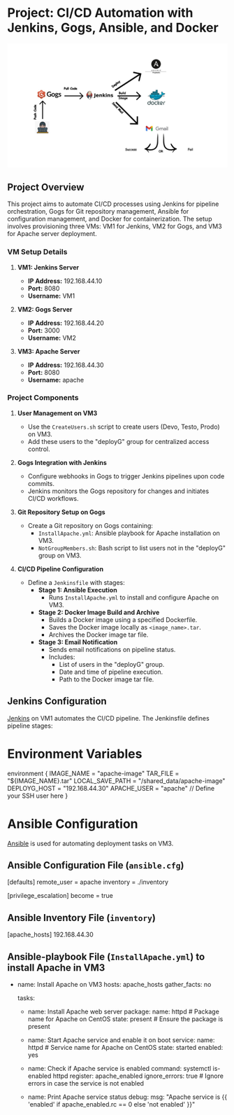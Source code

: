# Project: CI/CD Automation with Jenkins, Gogs, Ansible, and Docker
![Project Architecture](architecture.jpg)
## Project Overview

This project aims to automate CI/CD processes using Jenkins for pipeline orchestration, Gogs for Git repository management, Ansible for configuration management, and Docker for containerization. The setup involves provisioning three VMs: VM1 for Jenkins, VM2 for Gogs, and VM3 for Apache server deployment.

### VM Setup Details

1. **VM1: Jenkins Server**
   - **IP Address:** 192.168.44.10
   - **Port:** 8080
   - **Username:** VM1

2. **VM2: Gogs Server**
   - **IP Address:** 192.168.44.20
   - **Port:** 3000
   - **Username:** VM2

3. **VM3: Apache Server**
   - **IP Address:** 192.168.44.30
   - **Port:** 8080
   - **Username:** apache

### Project Components

1. **User Management on VM3**

   - Use the `CreateUsers.sh` script to create users (Devo, Testo, Prodo) on VM3.
   - Add these users to the "deployG" group for centralized access control.

2. **Gogs Integration with Jenkins**

   - Configure webhooks in Gogs to trigger Jenkins pipelines upon code commits.
   - Jenkins monitors the Gogs repository for changes and initiates CI/CD workflows.

3. **Git Repository Setup on Gogs**

   - Create a Git repository on Gogs containing:
     - `InstallApache.yml`: Ansible playbook for Apache installation on VM3.
     - `NotGroupMembers.sh`: Bash script to list users not in the "deployG" group on VM3.

4. **CI/CD Pipeline Configuration**

   - Define a `Jenkinsfile` with stages:
     - **Stage 1: Ansible Execution**
       - Runs `InstallApache.yml` to install and configure Apache on VM3.
     - **Stage 2: Docker Image Build and Archive**
       - Builds a Docker image using a specified Dockerfile.
       - Saves the Docker image locally as `<image_name>.tar`.
       - Archives the Docker image tar file.
     - **Stage 3: Email Notification**
       - Sends email notifications on pipeline status.
       - Includes:
         - List of users in the "deployG" group.
         - Date and time of pipeline execution.
         - Path to the Docker image tar file.

## Jenkins Configuration

[Jenkins](https://www.jenkins.io/) on VM1 automates the CI/CD pipeline. The Jenkinsfile defines pipeline stages:

# Environment Variables
environment {
    IMAGE_NAME = "apache-image"
    TAR_FILE = "${IMAGE_NAME}.tar"
    LOCAL_SAVE_PATH = "/shared_data/apache-image"
    DEPLOYG_HOST = "192.168.44.30"
    APACHE_USER = "apache"  // Define your SSH user here
}

# Ansible Configuration

[Ansible](https://www.ansible.com/) is used for automating deployment tasks on VM3.

## Ansible Configuration File (`ansible.cfg`)

[defaults]
remote_user = apache
inventory = ./inventory

[privilege_escalation]
become = true

## Ansible Inventory File (`inventory`)

[apache_hosts]
192.168.44.30

## Ansible-playbook File (`InstallApache.yml`) to install Apache in VM3

- name: Install Apache on VM3
  hosts: apache_hosts
  gather_facts: no


  tasks:
    - name: Install Apache web server
      package:
        name: httpd  # Package name for Apache on CentOS
        state: present  # Ensure the package is present

    - name: Start Apache service and enable it on boot
      service:
        name: httpd  # Service name for Apache on CentOS
        state: started
        enabled: yes

    - name: Check if Apache service is enabled
      command: systemctl is-enabled httpd
      register: apache_enabled
      ignore_errors: true  # Ignore errors in case the service is not enabled

    - name: Print Apache service status
      debug:
        msg: "Apache service is {{ 'enabled' if apache_enabled.rc == 0 else 'not enabled' }}"
